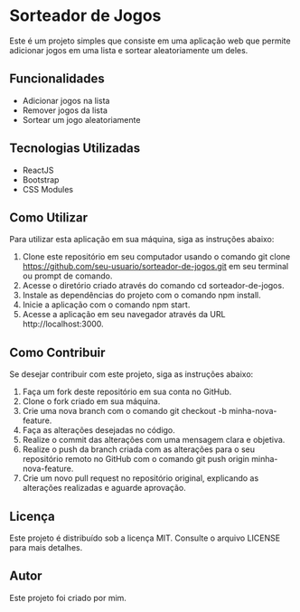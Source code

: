 # Sorteador de Jogos
Este é um projeto simples que consiste em uma aplicação web que permite adicionar jogos em uma lista e sortear aleatoriamente um deles.

## Funcionalidades
- Adicionar jogos na lista
- Remover jogos da lista
- Sortear um jogo aleatoriamente

## Tecnologias Utilizadas
- ReactJS
- Bootstrap
- CSS Modules

## Como Utilizar
Para utilizar esta aplicação em sua máquina, siga as instruções abaixo:

1. Clone este repositório em seu computador usando o comando git clone https://github.com/seu-usuario/sorteador-de-jogos.git em seu terminal ou prompt de comando.
2. Acesse o diretório criado através do comando cd sorteador-de-jogos.
3. Instale as dependências do projeto com o comando npm install.
4. Inicie a aplicação com o comando npm start.
5. Acesse a aplicação em seu navegador através da URL http://localhost:3000.

## Como Contribuir
Se desejar contribuir com este projeto, siga as instruções abaixo:

1. Faça um fork deste repositório em sua conta no GitHub.
2. Clone o fork criado em sua máquina.
3. Crie uma nova branch com o comando git checkout -b minha-nova-feature.
4. Faça as alterações desejadas no código.
5. Realize o commit das alterações com uma mensagem clara e objetiva.
6. Realize o push da branch criada com as alterações para o seu repositório remoto no GitHub com o comando git push origin minha-nova-feature.
7. Crie um novo pull request no repositório original, explicando as alterações realizadas e aguarde aprovação.

## Licença
Este projeto é distribuído sob a licença MIT. Consulte o arquivo LICENSE para mais detalhes.

## Autor 
Este projeto foi criado por mim.

